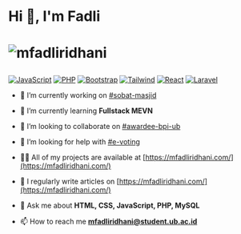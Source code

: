 <h1 align="left">Hi 👋, I'm Fadli</h1>

# <p align="left"> <img src="https://komarev.com/ghpvc/?username=mfadliridhani&label=Profile%20views&color=0e75b6&style=flat" alt="mfadliridhani" /> </p>

<p dir="auto">
    <a
        target="_blank"
        rel="noopener noreferrer nofollow"
        href="https://camo.githubusercontent.com/cbbd95a937592b3d8f16d4a89d115df29e0bf20020fdbe490f612847d3a82c6b/68747470733a2f2f696d672e736869656c64732e696f2f62616467652f4a6176615363726970742d496e7465726d6564696174652d79656c6c6f77"
        ><img
            src="https://camo.githubusercontent.com/cbbd95a937592b3d8f16d4a89d115df29e0bf20020fdbe490f612847d3a82c6b/68747470733a2f2f696d672e736869656c64732e696f2f62616467652f4a6176615363726970742d496e7465726d6564696174652d79656c6c6f77"
            alt="JavaScript"
            data-canonical-src="https://img.shields.io/badge/JavaScript-Intermediate-yellow"
            style="max-width: 100%"
    /></a>
    <a
        target="_blank"
        rel="noopener noreferrer nofollow"
        href="https://camo.githubusercontent.com/a4c20ecbaf40bc020fb5f2ccfa26298bc0af9fd67eead57763bc67cf3552fb51/68747470733a2f2f696d672e736869656c64732e696f2f62616467652f5048502d496e7465726d6564696174652d6c69676874626c7565"
        ><img
            src="https://camo.githubusercontent.com/a4c20ecbaf40bc020fb5f2ccfa26298bc0af9fd67eead57763bc67cf3552fb51/68747470733a2f2f696d672e736869656c64732e696f2f62616467652f5048502d496e7465726d6564696174652d6c69676874626c7565"
            alt="PHP"
            data-canonical-src="https://img.shields.io/badge/PHP-Intermediate-lightblue"
            style="max-width: 100%"
    /></a>
    <a
        target="_blank"
        rel="noopener noreferrer nofollow"
        href="https://camo.githubusercontent.com/7c5a1a16609aab4c0a4a856645f0f1e028f897eb153b6f2295e0044c6c3b3e71/68747470733a2f2f696d672e736869656c64732e696f2f62616467652f426f6f7473747261702d4578706572742d707572706c65"
        ><img
            src="https://camo.githubusercontent.com/7c5a1a16609aab4c0a4a856645f0f1e028f897eb153b6f2295e0044c6c3b3e71/68747470733a2f2f696d672e736869656c64732e696f2f62616467652f426f6f7473747261702d4578706572742d707572706c65"
            alt="Bootstrap"
            data-canonical-src="https://img.shields.io/badge/Bootstrap-Expert-purple"
            style="max-width: 100%"
    /></a>
    <a
        target="_blank"
        rel="noopener noreferrer nofollow"
        href="https://camo.githubusercontent.com/dc5896d9179b096dc056a1e0e43481aa7333c6e4799ae37ac7490d419e92e43f/68747470733a2f2f696d672e736869656c64732e696f2f62616467652f5461696c77696e642d496e7465726d6564696174652d6379616e"
        ><img
            src="https://camo.githubusercontent.com/dc5896d9179b096dc056a1e0e43481aa7333c6e4799ae37ac7490d419e92e43f/68747470733a2f2f696d672e736869656c64732e696f2f62616467652f5461696c77696e642d496e7465726d6564696174652d6379616e"
            alt="Tailwind"
            data-canonical-src="https://img.shields.io/badge/Tailwind-Intermediate-cyan"
            style="max-width: 100%"
    /></a>
    <a
        target="_blank"
        rel="noopener noreferrer nofollow"
        href="https://camo.githubusercontent.com/04840a8222819515aafb178572bedc0dbbbab8b4b0f81612021ccd47252e94a1/68747470733a2f2f696d672e736869656c64732e696f2f62616467652f52656163742d496e7465726d6564696174652d626c7565"
        ><img
            src="https://camo.githubusercontent.com/04840a8222819515aafb178572bedc0dbbbab8b4b0f81612021ccd47252e94a1/68747470733a2f2f696d672e736869656c64732e696f2f62616467652f52656163742d496e7465726d6564696174652d626c7565"
            alt="React"
            data-canonical-src="https://img.shields.io/badge/React-Intermediate-blue"
            style="max-width: 100%"
    /></a>
    <a
        target="_blank"
        rel="noopener noreferrer nofollow"
        href="https://camo.githubusercontent.com/c80802c6c948a8955088f213aaa4b1a38fdfd61b83c3e02ef5f0d527f928f446/68747470733a2f2f696d672e736869656c64732e696f2f62616467652f4c61726176656c2d496e7465726d6564696174652d726564"
        ><img
            src="https://camo.githubusercontent.com/c80802c6c948a8955088f213aaa4b1a38fdfd61b83c3e02ef5f0d527f928f446/68747470733a2f2f696d672e736869656c64732e696f2f62616467652f4c61726176656c2d496e7465726d6564696174652d726564"
            alt="Laravel"
            data-canonical-src="https://img.shields.io/badge/Laravel-Intermediate-red"
            style="max-width: 100%"
    /></a>
</p>


- 🔭 I’m currently working on [#sobat-masjid](http://sobatmasjid.com/)

- 🌱 I’m currently learning **Fullstack MEVN**

- 👯 I’m looking to collaborate on [#awardee-bpi-ub](https://bpi.ub.ac.id/)

- 🤝 I’m looking for help with [#e-voting](https://pdmbanjar.com/)

- 👨‍💻 All of my projects are available at [https://mfadliridhani.com/](https://mfadliridhani.com/)

- 📝 I regularly write articles on [https://mfadliridhani.com/](https://mfadliridhani.com/)

- 💬 Ask me about **HTML, CSS, JavaScript, PHP, MySQL**

- 📫 How to reach me **mfadliridhani@student.ub.ac.id**
